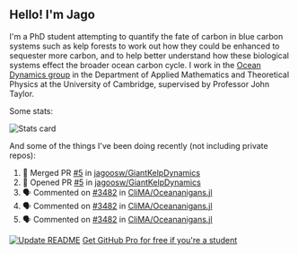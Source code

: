 ## Hello! I'm Jago

I'm a PhD student attempting to quantify the fate of carbon in blue carbon systems such as kelp forests to work out how they could be enhanced to sequester more carbon, and to help better understand how these biological systems effect the broader ocean carbon cycle. I work in the <a href="https://www.damtp.cam.ac.uk/user/jrt51/" class="emph">Ocean Dynamics group</a> in the Department of Applied Mathematics and Theoretical Physics at the University of Cambridge, supervised by Professor John Taylor.

Some stats:
<!--
![](https://raw.githubusercontent.com/jagoosw/jagoosw/main/profile-summary-card-output/nord_dark/0-profile-details.svg)
![](https://raw.githubusercontent.com/jagoosw/jagoosw/main/profile-summary-card-output/nord_dark/3-stats.svg)
![](https://raw.githubusercontent.com/jagoosw/jagoosw/main/profile-summary-card-output/nord_dark/4-productive-time.svg)
-->
![Stats card](https://github-readme-stats.vercel.app/api?username=jagoosw&count_private=true&show_icons=true&theme=transparent&hide_title=true&rank_icon=percentile&show=reviews)

And some of the things I've been doing recently (not including private repos):
<!--START_SECTION:activity-->
1. 🎉 Merged PR [#5](https://github.com/jagoosw/GiantKelpDynamics/pull/5) in [jagoosw/GiantKelpDynamics](https://github.com/jagoosw/GiantKelpDynamics)
2. 💪 Opened PR [#5](https://github.com/jagoosw/GiantKelpDynamics/pull/5) in [jagoosw/GiantKelpDynamics](https://github.com/jagoosw/GiantKelpDynamics)
3. 🗣 Commented on [#3482](https://github.com/CliMA/Oceananigans.jl/pull/3482#issuecomment-2027539885) in [CliMA/Oceananigans.jl](https://github.com/CliMA/Oceananigans.jl)
4. 🗣 Commented on [#3482](https://github.com/CliMA/Oceananigans.jl/pull/3482#issuecomment-2027527300) in [CliMA/Oceananigans.jl](https://github.com/CliMA/Oceananigans.jl)
5. 🗣 Commented on [#3482](https://github.com/CliMA/Oceananigans.jl/pull/3482#issuecomment-2025697500) in [CliMA/Oceananigans.jl](https://github.com/CliMA/Oceananigans.jl)
<!--END_SECTION:activity-->


[![Update README](https://github.com/jagoosw/jagoosw/actions/workflows/update-readme.yml/badge.svg)](https://github.com/jagoosw/jagoosw/actions/workflows/update-readme.yml)
[Get GitHub Pro for free if you're a student](https://education.github.com/pack)

